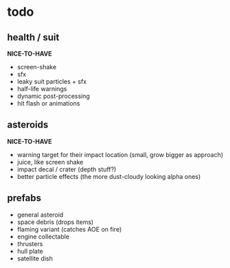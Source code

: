 ﻿# todo

## health / suit

**NICE-TO-HAVE**
- screen-shake
- sfx
- leaky suit particles + sfx
- half-life warnings
- dynamic post-processing
- hit flash or animations

## asteroids

**NICE-TO-HAVE**
- warning target for their impact location (small, grow bigger as approach)
- juice, like screen shake
- impact decal / crater (depth stuff?)
- better particle effects (the more dust-cloudy looking alpha ones)

## prefabs
- general asteroid
- space debris (drops items)
- flaming variant (catches AOE on fire)
- engine collectable
- thrusters
- hull plate
- satellite dish
